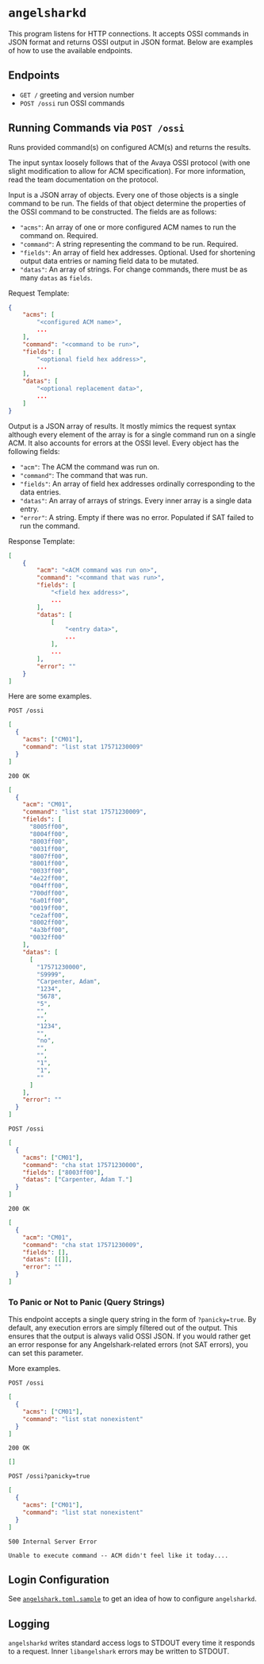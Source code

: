 # `angelsharkd`

This program listens for HTTP connections. It accepts OSSI commands in JSON
format and returns OSSI output in JSON format. Below are examples of how to use
the available endpoints.

## Endpoints

- `GET /` greeting and version number
- `POST /ossi` run OSSI commands

## Running Commands via `POST /ossi`

Runs provided command(s) on configured ACM(s) and returns the results.

The input syntax loosely follows that of the Avaya OSSI protocol (with one
slight modification to allow for ACM specification). For more information, read
the team documentation on the protocol.

Input is a JSON array of objects. Every one of those objects is a single command
to be run. The fields of that object determine the properties of the OSSI
command to be constructed. The fields are as follows:

- `"acms"`: An array of one or more configured ACM names to run the command on.
  Required.
- `"command"`: A string representing the command to be run. Required.
- `"fields"`: An array of field hex addresses. Optional. Used for shortening
  output data entries or naming field data to be mutated.
- `"datas"`: An array of strings. For change commands, there must be as many
  `datas` as `fields`.

Request Template:

```json
{
    "acms": [
        "<configured ACM name>",
        ...
    ],
    "command": "<command to be run>",
    "fields": [
        "<optional field hex address>",
        ...
    ],
    "datas": [
        "<optional replacement data>",
        ...
    ]
}
```

Output is a JSON array of results. It mostly mimics the request syntax although
every element of the array is for a single command run on a single ACM. It also
accounts for errors at the OSSI level. Every object has the following fields:

- `"acm"`: The ACM the command was run on.
- `"command"`: The command that was run.
- `"fields"`: An array of field hex addresses ordinally corresponding to the
  data entries.
- `"datas"`: An array of arrays of strings. Every inner array is a single data
  entry.
- `"error"`: A string. Empty if there was no error. Populated if SAT failed to
  run the command.

Response Template:

```json
[
    {
        "acm": "<ACM command was run on>",
        "command": "<command that was run>",
        "fields": [
            "<field hex address>",
            ...
        ],
        "datas": [
            [
                "<entry data>",
                ...
            ],
            ...
        ],
        "error": ""
    }
]
```

Here are some examples.

`POST /ossi`

```json
[
  {
    "acms": ["CM01"],
    "command": "list stat 17571230009"
  }
]
```

`200 OK`

```json
[
  {
    "acm": "CM01",
    "command": "list stat 17571230009",
    "fields": [
      "8005ff00",
      "8004ff00",
      "8003ff00",
      "0031ff00",
      "8007ff00",
      "8001ff00",
      "0033ff00",
      "4e22ff00",
      "004fff00",
      "700dff00",
      "6a01ff00",
      "0019ff00",
      "ce2aff00",
      "8002ff00",
      "4a3bff00",
      "0032ff00"
    ],
    "datas": [
      [
        "17571230000",
        "S9999",
        "Carpenter, Adam",
        "1234",
        "5678",
        "5",
        "",
        "",
        "1234",
        "",
        "no",
        "",
        "",
        "1",
        "1",
        ""
      ]
    ],
    "error": ""
  }
]
```

`POST /ossi`

```json
[
  {
    "acms": ["CM01"],
    "command": "cha stat 17571230000",
    "fields": ["8003ff00"],
    "datas": ["Carpenter, Adam T."]
  }
]
```

`200 OK`

```json
[
  {
    "acm": "CM01",
    "command": "cha stat 17571230009",
    "fields": [],
    "datas": [[]],
    "error": ""
  }
]
```

### To Panic or Not to Panic (Query Strings)

This endpoint accepts a single query string in the form of `?panicky=true`. By
default, any execution errors are simply filtered out of the output. This
ensures that the output is always valid OSSI JSON. If you would rather get an
error response for any Angelshark-related errors (not SAT errors), you can set
this parameter.

More examples.

`POST /ossi`

```json
[
  {
    "acms": ["CM01"],
    "command": "list stat nonexistent"
  }
]
```

`200 OK`

```json
[]
```

`POST /ossi?panicky=true`

```json
[
  {
    "acms": ["CM01"],
    "command": "list stat nonexistent"
  }
]
```

`500 Internal Server Error`

```plain
Unable to execute command -- ACM didn't feel like it today....
```

## Login Configuration

See [`angelshark.toml.sample`](/samples/angelshark.toml.sample) to get an idea
of how to configure `angelsharkd`.

## Logging

`angelsharkd` writes standard access logs to STDOUT every time it responds to a
request. Inner `libangelshark` errors may be written to STDOUT.

